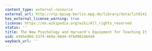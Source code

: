 ```yaml
---
content_type: external-resource
external_url: http://vlp.mpiwg-berlin.mpg.de/library/data/lit8141
has_external_license_warning: true
license: https://en.wikipedia.org/wiki/All_rights_reserved
status: ''
title: The New Psychology and Harvard's Equipment for Teaching It
uid: e945e966-5374-469a-9844-4fbd90246449
wayback_url: ''
---
```

